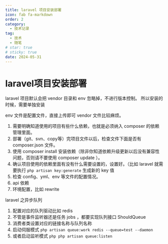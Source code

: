 ```yaml
---
title: laravel 项目安装部署
icon: fab fa-markdown
order: 2
category:
  - 技术记录
tag:
  - 技术
  - 随笔
# star: true
# sticky: true
date: 2024-05-31
---
```


# laravel项目安装部署

laravel 项目默认会把 vendor 目录和 env 忽略掉，不进行版本控制。
所以安装的时候，需要单独安装

env 文件是配置文件，直接上传即可
vendor 文件比较麻烦。
1. 需要明确知道使用的项目有些什么依赖，也就是必须纳入 composer 的依赖管理里面。
2. 部署（git、svn、copy等）完项目文件以后，检查文件下面是否有 composer.json 文件。
3. 使用 composer install 安装依赖（除非你知道依赖升级更新以后没有兼容性问题，否则请不要使用 composer update ）。
4. 确认项目使用的依赖里面有没有什么需要设置的，设置好。（比如 laravel 就需要执行 `php artisan key:generate` 生成新的 key 值
5. 检查 config、yml、env 等文件的配置情况。
6. api 依赖
7. 环境配置，比如 rewrite

laravel 之异步队列
1. 配置对应的队列驱动比如 redis 
2. 不管是事件监听器还是任务 jobs ，都要实现队列接口 ShouldQueue 
3. 消费者类设置对应的链接名称与队列名称
4. 启动伺服模式 `php artisan queue:work redis --queue=test --daemon` 
5. 或者启动监听模式 `php php artisan queue:listen`  


